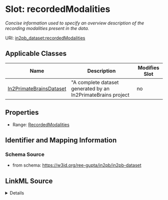 # Slot: recordedModalities


_Concise information used to specify an overview description of the recording modalities present in the data._



URI: [in2pb_dataset:recordedModalities](https://w3id.org/ree-gupta/in2pb/in2pb-datasetrecordedModalities)



<!-- no inheritance hierarchy -->




## Applicable Classes

| Name | Description | Modifies Slot |
| --- | --- | --- |
[In2PrimateBrainsDataset](In2PrimateBrainsDataset.md) | "A complete dataset generated by an In2PrimateBrains project |  no  |







## Properties

* Range: [RecordedModalities](RecordedModalities.md)





## Identifier and Mapping Information







### Schema Source


* from schema: https://w3id.org/ree-gupta/in2pb/in2pb-dataset




## LinkML Source

<details>
```yaml
name: recordedModalities
description: Concise information used to specify an overview description of the recording
  modalities present in the data.
from_schema: https://w3id.org/ree-gupta/in2pb/in2pb-dataset
rank: 1000
alias: recordedModalities
domain_of:
- In2PrimateBrainsDataset
range: RecordedModalities

```
</details>